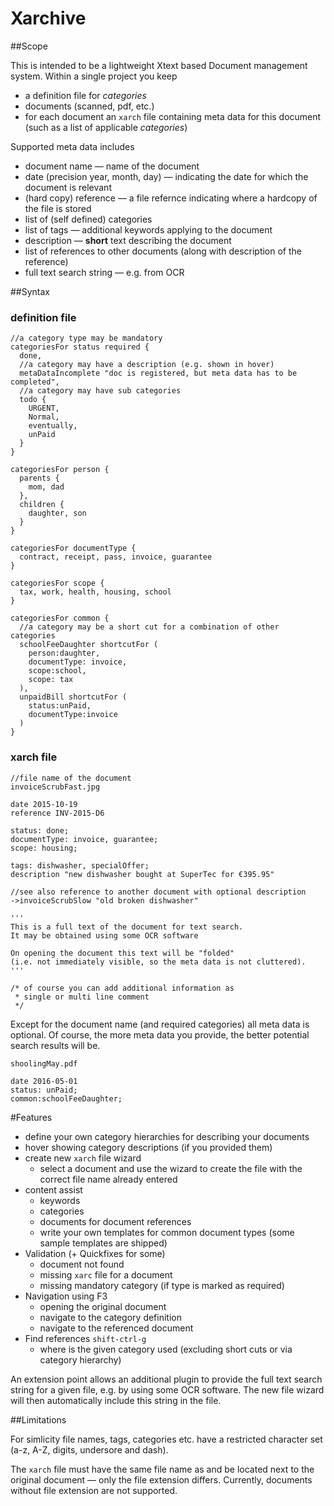 # Xarchive

##Scope

This is intended to be a lightweight Xtext based Document management system. Within a single project you keep 
* a definition file for _categories_
* documents (scanned, pdf, etc.)
* for each document an `xarch` file containing meta data for this document (such as a list of applicable _categories_)

Supported meta data includes
* document name — name of the document
* date (precision year, month, day) — indicating the date for which the document is relevant
* (hard copy) reference — a file refernce indicating where a hardcopy of the file is stored
* list of (self defined) categories
* list of tags — additional keywords applying to the document
* description — **short** text describing the document
* list of references to other documents (along with description of the reference)
* full text search string — e.g. from OCR

##Syntax

### definition file

```
//a category type may be mandatory
categoriesFor status required {
  done,
  //a category may have a description (e.g. shown in hover)
  metaDataIncomplete "doc is registered, but meta data has to be completed",
  //a category may have sub categories
  todo {
    URGENT,
    Normal,
    eventually,
    unPaid
  }
}

categoriesFor person {
  parents {
    mom, dad
  },
  children {
    daughter, son
  }
}

categoriesFor documentType {
  contract, receipt, pass, invoice, guarantee
}

categoriesFor scope {
  tax, work, health, housing, school
}

categoriesFor common {
  //a category may be a short cut for a combination of other categories
  schoolFeeDaughter shortcutFor (
    person:daughter,
    documentType: invoice,
    scope:school,
    scope: tax
  ),
  unpaidBill shortcutFor (
    status:unPaid,
    documentType:invoice
  )
}
```

### xarch file

```
//file name of the document
invoiceScrubFast.jpg

date 2015-10-19
reference INV-2015-D6 

status: done;  
documentType: invoice, guarantee;
scope: housing;

tags: dishwasher, specialOffer;
description "new dishwasher bought at SuperTec for €395.95"

//see also reference to another document with optional description
->invoiceScrubSlow "old broken dishwasher"

'''
This is a full text of the document for text search.
It may be obtained using some OCR software

On opening the document this text will be "folded" 
(i.e. not immediately visible, so the meta data is not cluttered). 
'''

/* of course you can add additional information as 
 * single or multi line comment  
 */
```
Except for the document name (and required categories) all meta data is optional. Of course, the more meta data you provide, the better potential search results will be.
```
shoolingMay.pdf

date 2016-05-01
status: unPaid;
common:schoolFeeDaughter;
```

#Features

* define your own category hierarchies for describing your documents
* hover showing category descriptions (if you provided them)
* create new `xarch` file wizard
  * select a document and use the wizard to create the file with the correct file name already entered
* content assist
  * keywords
  * categories
  * documents for document references
  * write your own templates for common document types (some sample templates are shipped)
* Validation (+ Quickfixes for some)
  * document not found
  * missing `xarc` file for a document
  * missing mandatory category (if type is marked as required)
* Navigation using F3
  * opening the original document
  * navigate to the category definition
  * navigate to the referenced document
* Find references `shift-ctrl-g`
  * where is the given category used (excluding short cuts or via category hierarchy)

An extension point allows an additional plugin to provide the full text search string for a given file, e.g. by using some OCR software.
The new file wizard will then automatically include this string in the file. 

##Limitations

For simlicity file names, tags, categories etc. have a restricted character set (a-z, A-Z, digits, undersore and dash).

The `xarch` file must have the same file name as and be located next to the original document — only the file extension differs. Currently, documents without file extension are not supported.